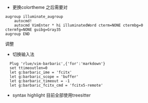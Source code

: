 - 更换colortheme 之后需要对

```
augroup illuminate_augroup
    autocmd!
    autocmd VimEnter * hi illuminatedWord cterm=NONE ctermbg=0 ctermfg=NONE guibg=Gray35
augroup END
```
调整

- 切换输入法
```
  Plug 'rlue/vim-barbaric',{'for':'markdown'}
  set ttimeoutlen=0
  let g:barbaric_ime = 'fcitx'
  let g:barbaric_scope = 'buffer'
  let g:barbaric_timeout = -1
  let g:barbaric_fcitx_cmd = 'fcitx5-remote'
```

- syntax highlight
目前全部使用treesitter
